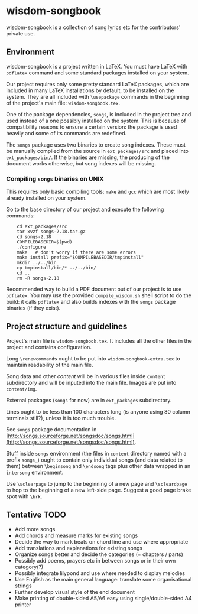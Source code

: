 wisdom-songbook
===============

wisdom-songbook is a collection of song lyrics etc for the contributors' 
private use. 


Environment
-----------

wisdom-songbook is a project written in LaTeX. You must have LaTeX with
`pdflatex` command and some standard packages installed on your system.

Our project requires only some pretty standard LaTeX packages, which 
are included in many LaTeX installations by default, to be installed on 
the system. They are all included with `\usepackage` commands in the 
beginning of the project's main file: `wisdom-songbook.tex`.

One of the package dependencies, `songs`, is included in the project
tree and used instead of a one possibly installed on the system. This 
is because of compatibility reasons to ensure a certain version: the 
package is used heavily and some of its commands are redefined.

The `songs` package uses two binaries to create song indexes. These must
be manually compiled from the source in `ext_packages/src` and placed
into `ext_packages/bin/`. If the binaries are missing, the producing
of the document works otherwise, but song indexes will be missing.

### Compiling `songs` binaries on UNIX ###

This requires only basic compiling tools: `make` and `gcc` which are
most likely already installed on your system. 

Go to the base directory of our project and execute the following commands:

        cd ext_packages/src
        tar xvzf songs-2.18.tar.gz
        cd songs-2.18
        COMPILEBASEDIR=$(pwd)
        ./configure
        make   # don't worry if there are some errors
        make install prefix="$COMPILEBASEDIR/tmpinstall"
        mkdir ../../bin
        cp tmpinstall/bin/* ../../bin/
        cd ..
        rm -R songs-2.18
        
Recommended way to build a PDF document out of our project is to use
`pdflatex`. You may use the provided `compile_wisdom.sh` shell script
to do the build: it calls `pdflatex` and also builds indexes with the
`songs` package binaries (if they exist).


Project structure and guidelines
--------------------------------

Project's main file is `wisdom-songbook.tex`. It includes all the
other files in the project and contains configuration.

Long `\renewcommand`s ought to be put into `wisdom-songbook-extra.tex` to
maintain readability of the main file.

Song data and other *content* will be in various files inside `content`
subdirectory and will be inputed into the main file. Images are put into
`content/img`.

External packages (`songs` for now) are in `ext_packages` subdirectory.

Lines ought to be less than 100 characters long (is anyone using 80 column
terminals still?), unless it is too much trouble.

See `songs` package documentation in [http://songs.sourceforge.net/songsdoc/songs.html](http://songs.sourceforge.net/songsdoc/songs.html).

Stuff inside `songs` environment (the files in `content` directory named
with a prefix `songs_`) ought to contain only individual songs (and data 
related to them) between `\beginsong` and `\endsong` tags plus other 
data wrapped in an `intersong` environment. 

Use `\sclearpage` to jump to the beginning of a new page and `\scleardpage` to
hop to the beginning of a new left-side page. Suggest a good page brake spot
with `\brk`.


Tentative TODO
--------------

*  Add more songs
*  Add chords and measure marks for existing songs
*  Decide the way to mark beats on chord line and use where appropriate
*  Add translations and explanations for existing songs
*  Organize songs better and decide the categories (= chapters / parts)
*  Possibly add poems, prayers etc in between songs or in their own category(?)
*  Possibly integrate lilypond and use where needed to display melodies
*  Use English as the main general language: translate some organisational 
   strings
*  Further develop visual style of the end document
*  Make printing of double-sided A5/A6 easy using single/double-sided A4 
   printer

